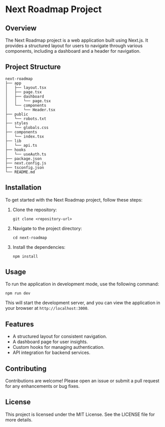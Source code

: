 # Next Roadmap Project

## Overview
The Next Roadmap project is a web application built using Next.js. It provides a structured layout for users to navigate through various components, including a dashboard and a header for navigation.

## Project Structure
```
next-roadmap
├── app
│   ├── layout.tsx
│   ├── page.tsx
│   ├── dashboard
│   │   └── page.tsx
│   └── components
│       └── Header.tsx
├── public
│   └── robots.txt
├── styles
│   └── globals.css
├── components
│   └── index.tsx
├── lib
│   └── api.ts
├── hooks
│   └── useAuth.ts
├── package.json
├── next.config.js
├── tsconfig.json
└── README.md
```

## Installation
To get started with the Next Roadmap project, follow these steps:

1. Clone the repository:
   ```
   git clone <repository-url>
   ```

2. Navigate to the project directory:
   ```
   cd next-roadmap
   ```

3. Install the dependencies:
   ```
   npm install
   ```

## Usage
To run the application in development mode, use the following command:
```
npm run dev
```
This will start the development server, and you can view the application in your browser at `http://localhost:3000`.

## Features
- A structured layout for consistent navigation.
- A dashboard page for user insights.
- Custom hooks for managing authentication.
- API integration for backend services.

## Contributing
Contributions are welcome! Please open an issue or submit a pull request for any enhancements or bug fixes.

## License
This project is licensed under the MIT License. See the LICENSE file for more details.